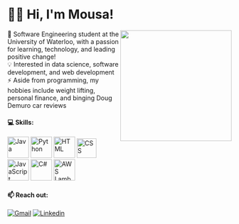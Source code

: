 # 🙋‍♂️ Hi, I'm Mousa!

<img align="right" src="https://media2.giphy.com/media/xVRRDVP6lqtNQJrzN7/giphy.gif" height="250"> 🏫 Software Engineering student at the University of Waterloo, with a passion for learning, technology, and leading positive change! 
<br />
💡 Interested in data science, software development, and web development
<br />
⚡ Aside from programming, my hobbies include weight lifting, personal finance, and binging Doug Demuro car reviews

#### 💻 Skills:
<div align="left">
  <img title="Java" alt="Java" src="https://img.icons8.com/all/500/java-coffee-cup-logo.png" width="48">
  <img title="Python" alt="Python" src="https://upload.wikimedia.org/wikipedia/commons/thumb/d/d3/Python_icon_%28black_and_white%29.svg/1200px-Python_icon_%28black_and_white%29.svg.png" width="48">
  <img title="HTML" alt="HTML" src="https://www.w3.org/html/logo/downloads/HTML5_1Color_Black.png" width="48">
  <img title="CSS" alt="CSS" src="https://user-images.githubusercontent.com/66835262/88987203-3477f380-d2a3-11ea-9e51-6b7f1c00bdb8.png" width="44">
  <img title="JavaScript" alt="JavaScript" src="https://img.icons8.com/all/500/javascript-logo.png" width="48">
    <img title="C#" alt="C#" src="https://img.icons8.com/all/500/c-sharp-logo.png" width="48">
  <img title="AWS Lambda" alt="AWS Lambda" src="https://i.imgur.com/OJPCtm8.jpg" width="48">
</div>

#### 📫 Reach out:
[![Gmail](https://img.shields.io/badge/-MousaZourob@gmail.com-c14438?logo=Gmail&logoColor=white)](mailto:MousaZourob@gmail.com)
[![Linkedin](https://img.shields.io/badge/-Mousa_Zouorb-blue?logo=Linkedin&logoColor=white)](https://www.linkedin.com/in/mousazourob/) 
